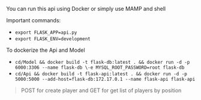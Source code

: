 You can run this api using Docker or simply use MAMP and shell

Important commands:
- ``export FLASK_APP=api.py``
- ``export FLASK_ENV=development``

To dockerize the Api and Model
- `cd/Model && docker build -t flask-db:latest . && docker run -d -p 6000:3306 --name flask-db \-e MYSQL_ROOT_PASSWORD=root flask-db`
- `cd/Api && docker build -t flask-api:latest . && docker run -d -p 5000:5000 --add-host=flask-db:172.17.0.1 --name flask-api flask-api`

> POST for create player and GET for get list of players by position

